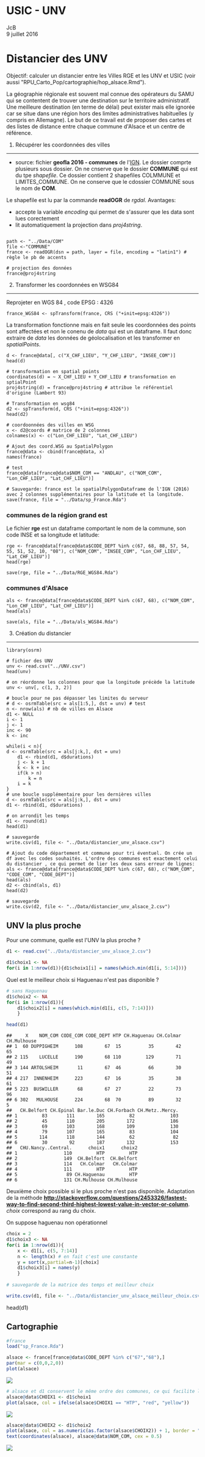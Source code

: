 # USIC - UNV
JcB  
9 juillet 2016  

Distancier des UNV
===================




Objectif: calculer un distancier entre les Villes RGE et les UNV et USIC (voir aussi "RPU_Carto_Pop/cartographie/hop_alsace.Rmd").

La géographie régionale est souvent mal connue des opérateurs du SAMU qui se contentent de trouver une destination sur le territoire administratif. Une meilleure destination (en terme de délai) peut exister mais elle ignorée car se situe dans une région hors des limites administratives habituelles (y compris en Allemagne). Le but de ce travail est de proposer des cartes et des listes de distance entre chaque commune d'Alsace et un centre de référence.

1. Récupérer les coordonnées des villes
---------------------------------------

- source: fichier __geofla 2016 - communes__ de l'[IGN](http://professionnels.ign.fr/geofla). Le dossier comprte plusieurs sous dossier. On ne cnserve que le dossier __COMMUNE__ qui est du tpe _shapefile_. Ce dossier contient 2 shapefiles COLMMUNE et LIMITES_COMMUNE. On ne conserve que le cdossier COMMUNE sous le nom de __COM__.

Le shapefile est lu par la commande __readOGR__ de _rgdal_. Avantages:

- accepte la variable _encoding_ qui permet de s'assurer que les data sont lues corectement
- lit automatiquement la projection dans _proj4string_.

```{}

path <- "../Data/COM"
file <-"COMMUNE"
france <- readOGR(dsn = path, layer = file, encoding = "latin1") # règle le pb de accents

# projection des données
france@proj4string
```

2. Transformer les coordonnées en WSG84
---------------------------------------
Reprojeter en WGS 84 , code EPSG : 4326
```{}
france_WGS84 <- spTransform(france, CRS ("+init=epsg:4326"))
```

La transformation fonctionne mais en fait seule les coordonnées des points sont affectées et non le conenu de _data_ qui est un dataframe. Il faut donc extraire de _data_ les données de géolocalisation et les transformer en _spatialPoints_.

```{}
d <- france@data[, c("X_CHF_LIEU", "Y_CHF_LIEU", "INSEE_COM")] 
head(d)

# transformation en spatial points
coordinates(d) = ~ X_CHF_LIEU + Y_CHF_LIEU # transformation en sptialPoint
proj4string(d) = france@proj4string # attribue le référentiel d'origine (Lambert 93)

# Transformation en wsg84
d2 <- spTransform(d, CRS ("+init=epsg:4326"))
head(d2)

# coordoonnées des villes en WSG
x <- d2@coords # matrice de 2 colonnes
colnames(x) <- c("Lon_CHF_LIEU", "Lat_CHF_LIEU")

# Ajout des coord.WSG au SpatialPolygon
france@data <- cbind(france@data, x)
names(france)

# test
france@data[france@data$NOM_COM == "ANDLAU", c("NOM_COM", "Lon_CHF_LIEU", "Lat_CHF_LIEU")]

# Sauvegarde: france est le spatialPolygonDataframe de l'IGN (2016) avec 2 colonnes supplémentaires pour la latitude et la longitude.
save(france, file = "../Data/sp_France.Rda")
```

### communes de la région grand est
Le fichier __rge__ est un dataframe comportant le nom de la commune, son code INSE et sa longitude et latitude:
```{}
rge <- france@data[france@data$CODE_DEPT %in% c(67, 68, 88, 57, 54, 55, 51, 52, 10, "08"), c("NOM_COM", "INSEE_COM", "Lon_CHF_LIEU", "Lat_CHF_LIEU")]
head(rge)

save(rge, file = "../Data/RGE_WGS84.Rda")
```



### communes d'Alsace
```{}
als <- france@data[france@data$CODE_DEPT %in% c(67, 68), c("NOM_COM", "Lon_CHF_LIEU", "Lat_CHF_LIEU")]
head(als)

save(als, file = "../Data/als_WGS84.Rda")
```

3. Création du distancier
-------------------------

```{}
library(osrm)

# fichier des UNV
unv <- read.csv("../UNV.csv")
head(unv)

# on réordonne les colonnes pour que la longitude précède la latitude
unv <- unv[, c(1, 3, 2)]

# boucle pour ne pas dépasser les limites du serveur
# d <- osrmTable(src = als[1:5,], dst = unv) # test
n <- nrow(als) # nb de villes en Alsace
d1 <- NULL
i <- 1
j <- 1
inc <- 90
k <- inc

while(i < n){
d <- osrmTable(src = als[j:k,], dst = unv)
    d1 <- rbind(d1, d$durations)
    j <- k + 1
    k <- k + inc
    if(k > n)
        k = n
    i = k
}
# une boucle supplémentaire pour les dernières villes
d <- osrmTable(src = als[j:k,], dst = unv)
d1 <- rbind(d1, d$durations)

# on arrondit les temps
d1 <- round(d1)
head(d1)

# sauvegarde
write.csv(d1, file <- "../Data/distancier_unv_alsace.csv")

# Ajout du code département et commune pour tri éventuel. On crée un df avec les codes souhaités. L'ordre des communes est exactement celui du distancier , ce qui permet de lier les deux sans erreur de lignes:
als <- france@data[france@data$CODE_DEPT %in% c(67, 68), c("NOM_COM", "CODE_COM", "CODE_DEPT")]
head(als)
d2 <- cbind(als, d1)
head(d2)

# sauvegarde
write.csv(d2, file <- "../Data/distancier_unv_alsace_2.csv")
```

UNV la plus proche
------------------

Pour une commune, quelle est l'UNV la plus proche ?

```r
d1 <- read.csv("../Data/distancier_unv_alsace_2.csv")

d1$choix1 <- NA
for(i in 1:nrow(d1)){d1$choix1[i] = names(which.min(d1[i, 5:14]))}
```

Quel est le meilleur choix si Haguenau n'est pas disponible ?

```r
# sans Haguenau
d1$choix2 <- NA
for(i in 1:nrow(d1)){
    d1$choix2[i] = names(which.min(d1[i, c(5, 7:14)]))
    }

head(d1)
```

```
##     X    NOM_COM CODE_COM CODE_DEPT HTP CH.Haguenau CH.Colmar CH.Mulhouse
## 1  60 DUPPIGHEIM      108        67  15          35        42          65
## 2 115    LUCELLE      190        68 110         129        71          49
## 3 144 ARTOLSHEIM       11        67  46          66        30          51
## 4 217  INNENHEIM      223        67  16          35        38          61
## 5 223  BUSWILLER       68        67  27          22        73          96
## 6 302   MULHOUSE      224        68  70          89        32           5
##   CH.Belfort CH.Epinal Bar.le.Duc CH.Forbach CH.Metz..Mercy.
## 1         83       111        165         82             103
## 2         45       110        205        172             186
## 3         69       103        168        109             130
## 4         79       107        165         83             104
## 5        114       118        144         62              82
## 6         30        92        187        132             153
##   CHU.Nancy..Central.      choix1      choix2
## 1                 110         HTP         HTP
## 2                 149  CH.Belfort  CH.Belfort
## 3                 114   CH.Colmar   CH.Colmar
## 4                 111         HTP         HTP
## 5                  89 CH.Haguenau         HTP
## 6                 131 CH.Mulhouse CH.Mulhouse
```

Deuxième choix possible si le plus proche n'est pas disponible. Adaptation de la méthode __http://stackoverflow.com/questions/2453326/fastest-way-to-find-second-third-highest-lowest-value-in-vector-or-column__. _choix_ correspond au rang du choix.

On suppose haguenau non opérationnel


```r
choix = 2
d1$choix3 <- NA
for(i in 1:nrow(d1)){
    x <- d1[i, c(5, 7:14)]
    n <- length(x) # en fait c'est une constante
    y = sort(x,partial=n-1)[choix]
    d1$choix3[i] = names(y)
    }
    
# sauvegarde de la matrice des temps et meilleur choix

write.csv(d1, file <- "../Data/distancier_unv_alsace_meilleur_choix.csv")
```

head(d1)

Cartographie
------------

```r
#france
load("sp_France.Rda")

alsace <- france[france@data$CODE_DEPT %in% c("67","68"),]
par(mar = c(0,0,2,0))
plot(alsace)
```

![](usic_et_unv_files/figure-html/carto-1.png)<!-- -->

```r
# alsace et d1 conservent le même ordre des communes, ce qui facilite l'ajout des colonnes choix au dataframe alsace.
alsace@data$CHOIX1 <- d1$choix1
plot(alsace, col = ifelse(alsace$CHOIX1 == "HTP", "red", "yellow"))
```

![](usic_et_unv_files/figure-html/carto-2.png)<!-- -->

```r
alsace@data$CHOIX2 <- d1$choix2
plot(alsace, col = as.numeric(as.factor(alsace$CHOIX2)) + 1, border = "white", main = "UNV la plus proche (Haguenau exclu)")
text(coordinates(alsace), alsace@data$NOM_COM, cex = 0.5)
```

![](usic_et_unv_files/figure-html/carto-3.png)<!-- -->


